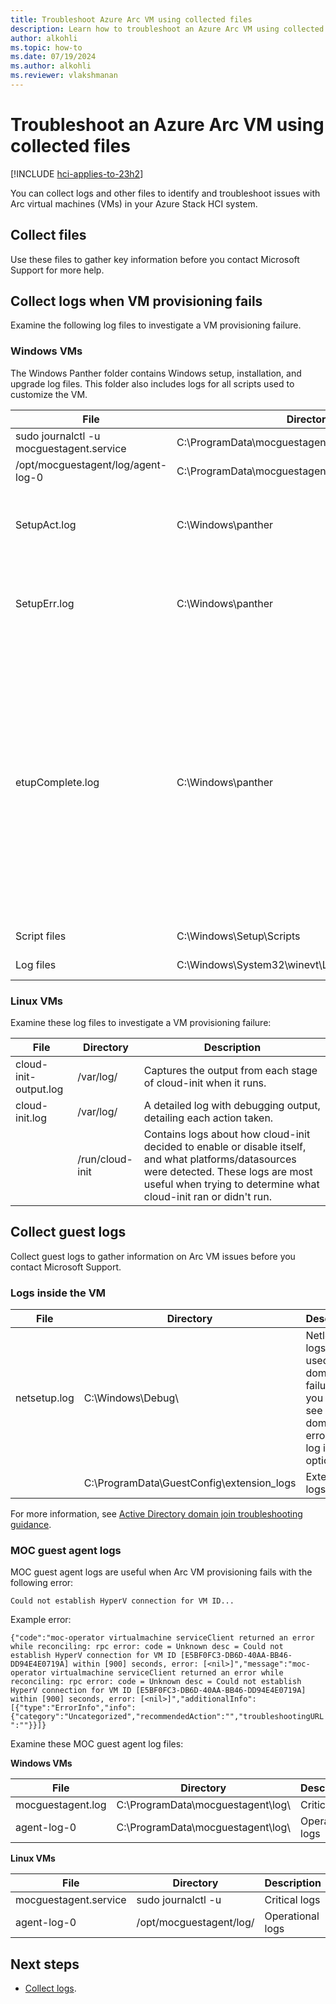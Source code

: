 ```yaml
---
title: Troubleshoot Azure Arc VM using collected files
description: Learn how to troubleshoot an Azure Arc VM using collected files. 
author: alkohli
ms.topic: how-to
ms.date: 07/19/2024
ms.author: alkohli
ms.reviewer: vlakshmanan
---
```


# Troubleshoot an Azure Arc VM using collected files

[!INCLUDE [hci-applies-to-23h2](../../includes/hci-applies-to-23h2.md)]

You can collect logs and other files to identify and troubleshoot issues with Arc virtual machines (VMs) in your Azure Stack HCI system.

## Collect files

 Use these files to gather key information before you contact Microsoft Support for more help.

## Collect logs when VM provisioning fails

Examine the following log files to investigate a VM provisioning failure.

### Windows VMs

The Windows Panther folder contains Windows setup, installation, and upgrade log files. This folder also includes logs for all scripts used to customize the VM.

| File              | Directory       | Description |
|-------------------|-----------------|-------------|
| sudo journalctl -u mocguestagent.service | C:\ProgramData\mocguestagent\log\mocguestagent.log | Critical logs |
| /opt/mocguestagent/log/agent-log-0 | C:\ProgramData\mocguestagent\log\agent-log-0 | Operational logs |
| SetupAct.log | C:\Windows\panther | Contains information about setup actions during the installation. |
| SetupErr.log | C:\Windows\panther | Contains information about setup errors during the installation. |
| etupComplete.log | C:\Windows\panther | Contains custom scripts that run during or after the Windows Setup process. For HCI, includes enabling WinRM, enabling ssh, and installing Microsoft On-premises Cloud (MOC) guest agent. |
| Script files | C:\Windows\Setup\Scripts | Scripts from ISO |
| Log files | C:\Windows\System32\winevt\Logs\System.evtx. | Windows event logs |

### Linux VMs

Examine these log files to investigate a VM provisioning failure:

| File              | Directory       | Description |
|-------------------|-----------------|-------------|
| cloud-init-output.log | /var/log/ | Captures the output from each stage of cloud-init when it runs. |
| cloud-init.log | /var/log/ | A detailed log with debugging output, detailing each action taken. |
| | /run/cloud-init | Contains logs about how cloud-init decided to enable or disable itself, and what platforms/datasources were detected. These logs are most useful when trying to determine what cloud-init ran or didn't run. |

## Collect guest logs

Collect guest logs to gather information on Arc VM issues before you contact Microsoft Support.

### Logs inside the VM

| File              | Directory       | Description |
|-------------------|-----------------|-------------|
| netsetup.log | C:\Windows\Debug\ | Netlogon logs are used for domain join failure. If you don't see  a domain join error, this log is optional. |
| | C:\ProgramData\GuestConfig\extension_logs | Extension logs |

For more information, see [Active Directory domain join troubleshooting guidance](/troubleshoot/windows-server/active-directory/active-directory-domain-join-troubleshooting-guidance).

### MOC guest agent logs

MOC guest agent logs are useful when Arc VM provisioning fails with the following error:

`Could not establish HyperV connection for VM ID...`

Example error:

`{"code":"moc-operator virtualmachine serviceClient returned an error while reconciling: rpc error: code = Unknown desc = Could not establish HyperV connection for VM ID [E5BF0FC3-DB6D-40AA-BB46-DD94E4E0719A] within [900] seconds, error: [<nil>]","message":"moc-operator virtualmachine serviceClient returned an error while reconciling: rpc error: code = Unknown desc = Could not establish HyperV connection for VM ID [E5BF0FC3-DB6D-40AA-BB46-DD94E4E0719A] within [900] seconds, error: [<nil>]","additionalInfo":[{"type":"ErrorInfo","info":{"category":"Uncategorized","recommendedAction":"","troubleshootingURL":""}}]}`

Examine these MOC guest agent log files:

**Windows VMs**

| File              | Directory       | Description |
|-------------------|-----------------|-------------|
| mocguestagent.log | C:\ProgramData\mocguestagent\log\ | Critical logs |
| agent-log-0 | C:\ProgramData\mocguestagent\log\ | Operational logs |

**Linux VMs**

| File              | Directory       | Description |
|-------------------|-----------------|-------------|
| mocguestagent.service  | sudo journalctl -u | Critical logs |
| agent-log-0 | /opt/mocguestagent/log/ | Operational logs |

## Next steps

- [Collect logs](./collect-logs.md).

